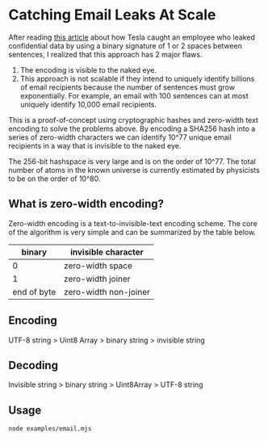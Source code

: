 # Catching Email Leaks At Scale

After reading [this article](https://www.ndtv.com/world-news/elon-musk-explains-how-tesla-caught-employee-leaking-data-3433802) about how Tesla caught an employee who leaked confidential data by using a binary signature of 1 or 2 spaces between sentences, I realized that this approach has 2 major flaws.

1. The encoding is visible to the naked eye.
2. This approach is not scalable if they intend to uniquely identify billions of email recipients because
the number of sentences must grow exponentially. For example, an email with 100 sentences can at most uniquely identify 10,000 email recipients.

This is a proof-of-concept using cryptographic hashes and zero-width text encoding to solve the problems above. By encoding a SHA256 hash into a series of zero-width characters we can identify 10^77 unique email recipients in a way that is invisible to the naked eye.

The 256-bit hashspace is very large and is on the order of 10^77. The total number of atoms in the known universe is currently estimated by physicists to be on the order of 10^80.

## What is zero-width encoding?
Zero-width encoding is a text-to-invisible-text encoding scheme. The core of the algorithm is very simple and can be summarized by the table below.

| binary      | invisible character   |
| ----------- | --------------------- |
| 0           | zero-width space      |
| 1           | zero-width joiner     |
| end of byte | zero-width non-joiner |

## Encoding
UTF-8 string > Uint8 Array > binary string > invisible string

## Decoding
Invisible string > binary string > Uint8Array > UTF-8 string

## Usage
```
node examples/email.mjs
```
